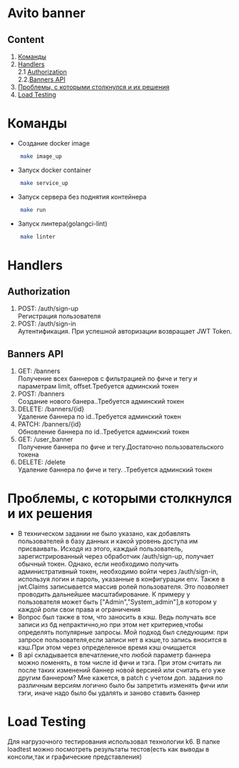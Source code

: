 # Avito banner

## Content
1. [Команды](#Команды)
2. [Handlers](#Handlers) \
    2.1 [Authorization](#Authorization) \
    2.2.[Banners API](#Banners-API)
3. [Проблемы, с которыми столкнулся и их решения](#Проблемы-с-которыми-столкнулся-и-их-решения)
4. [Load Testing](#Load-Testing)

# Команды 
 - Создание docker image
```bash
    make image_up
```
 - Запуск docker container
```bash
    make service_up
```
 - Запуск сервера без поднятия контейнера
```bash
    make run
```
 - Запуск линтера(golangci-lint)
```bash
    make linter
```

# Handlers

## Authorization
1. POST: /auth/sign-up \
    Регистрация пользователя
2. POST: /auth/sign-in \
    Аутентификация. При успешной авторизации возвращает JWT Token.
   
## Banners API
1. GET: /banners \
   Получение всех баннеров с фильтрацией по фиче и тегу и параметрам limit, offset.Требуется админский токен 
2. POST: /banners \
   Создание нового банера..Требуется админский токен 
3. DELETE: /banners/{id} \
   Удаление баннера по id..Требуется админский токен 
4. PATCH: /banners/{id} \
   Обновление баннера по id..Требуется админский токен 
5. GET: /user_banner \
   Получение баннера по фиче и тегу.Достаточно пользовательского токена 
6. DELETE: /delete \
    Удаление баннера по фиче и тегу. .Требуется админский токен

# Проблемы, с которыми столкнулся и их решения
- В техническом задании не было указано, как добавлять пользователей в базу данных и какой уровень доступа им присваивать. Исходя из этого, каждый пользователь, зарегистрированный через обработчик /auth/sign-up, получает обычный токен. Однако, если необходимо получить административный токен, необходимо войти через /auth/sign-in, используя логин и пароль, указанные в конфигурации env. Также в jwt.Claims записывается массив ролей пользователя. Это позволяет проводить дальнейшее масштабирование. К примеру у пользователя может быть ["Admin","System_admin"],в котором у каждой роли свои права и ограничения  
- Вопрос был также в том, что заносить в кэш. Ведь получать все записи из бд непрактично,но  при этом нет критериев,чтобы определять популярные запросы. Мой подход был следующим: при запросе пользователя,если записи нет в кэше,то запись вносится в кэш.При этом через определенное время кэш очищается
- В api складывается впечатление,что любой параметр баннера можно поменять, в том числе id фичи и тэга. При этом считать ли после таких изменений баннер новой версией или считать его уже другим баннером? Мне кажется, в patch с учетом доп. задания по различным версиям логично было бы запретить изменять фичи или тэги, иначе надо было бы удалять и заново ставить баннер

# Load Testing
  Для нагрузочного тестирования использовал технологии k6. В папке loadtest можно посмотреть результаты тестов(есть как выводы в консоли,так и графические представления)
